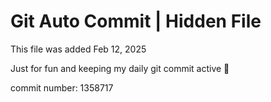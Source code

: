 # Git Auto Commit | Hidden File

This file was added Feb 12, 2025

Just for fun and keeping my daily git commit active 🤪

commit number: 1358717
